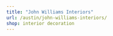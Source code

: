 ```yaml
---
title: "John Williams Interiors"
url: /austin/john-williams-interiors/
shop: interior decoration
---
```

